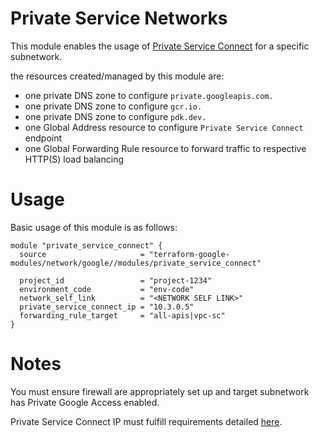 # Private Service Networks

This module enables the usage of [Private Service Connect](https://cloud.google.com/vpc/docs/private-service-connect) for a specific subnetwork.

the resources created/managed by this module are:

- one private DNS zone to configure `private.googleapis.com.`
- one private DNS zone to configure `gcr.io.`
- one private DNS zone to configure `pdk.dev.`
- one Global Address resource to configure `Private Service Connect` endpoint
- one Global Forwarding Rule resource to forward traffic to respective HTTP(S) load balancing

# Usage

Basic usage of this module is as follows:

```hcl
module "private_service_connect" {
  source                     = "terraform-google-modules/network/google//modules/private_service_connect"

  project_id                 = "project-1234"
  environment_code           = "env-code"
  network_self_link          = "<NETWORK SELF LINK>"
  private_service_connect_ip = "10.3.0.5"
  forwarding_rule_target     = "all-apis|vpc-sc"
}
```
# Notes
You must ensure firewall are appropriately set up and target subnetwork has Private Google Access enabled.

Private Service Connect IP must fulfill requirements detailed [here](https://cloud.google.com/vpc/docs/configure-private-service-connect-apis#ip-address-requirements).


<!-- BEGINNING OF PRE-COMMIT-TERRAFORM DOCS HOOK -->
<!-- END OF PRE-COMMIT-TERRAFORM DOCS HOOK -->